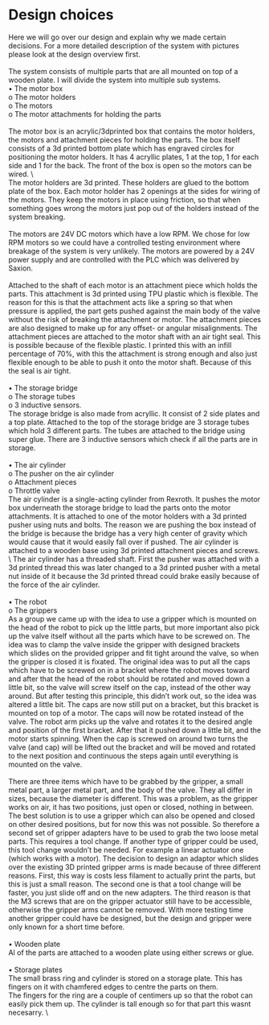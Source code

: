 # Design choices

Here we will go over our design and explain why we made certain decisions. For a more detailed description of the system with pictures please look at the design overview first. \
\
The system consists of multiple parts that are all mounted on top of a wooden plate. I will divide the system into multiple sub systems. \
•	The motor box\
o	The motor holders\
o	The motors\
o	The motor attachments for holding the parts \
\
The motor box is an acrylic/3dprinted box that contains the motor holders, the motors and attachment pieces for holding the parts. The box itself consists of a 3d printed bottom plate which has engraved circles for positioning the motor holders. It has 4 acryllic plates, 1 at the top, 1 for each side and 1 for the back. The front of the box is open so the motors can be wired. \ 
\
The motor holders are 3d printed. These holders are glued to the bottom plate of the box. Each motor holder has 2 openings at the sides for wiring of the motors. They keep the motors in place using friction, so that when something goes wrong the motors just pop out of the holders instead of the system breaking. \
\
The motors are 24V DC motors which have a low RPM. We chose for low RPM motors so we could have a controlled testing environment where breakage of the system is very unlikely. The motors are powered by a 24V power supply and are controlled with the PLC which was delivered by Saxion. \
\
Attached to the shaft of each motor is an attachment piece which holds the parts. This attachment is 3d printed using TPU plastic which is flexible. The reason for this is that the attachment acts like a spring so that when pressure is applied, the part gets pushed against the main body of the valve without the risk of breaking the attachment or motor. The attachment pieces are also designed to make up for any offset- or angular misalignments. 
The attachment pieces are attached to the motor shaft with an air tight seal. This is possible because of the flexible plastic. I printed this with an infill percentage of 70%, with this the attachment is strong enough and also just flexible enough to be able to push it onto the motor shaft. Because of this the seal is air tight. \
\
•	The storage bridge \
o	The storage tubes \
o	3 inductive sensors. \
The storage bridge is also made from acryllic. It consist of 2 side plates and a top plate. Attached to the top of the storage bridge are 3 storage tubes which hold 3 different parts. The tubes are attached to the bridge using super glue. There are 3 inductive sensors which check if all the parts are in storage. \
\
•	The air cylinder \
o	The pusher on the air cylinder \
o	Attachment pieces \
o	Throttle valve \
The air cylinder is a single-acting cylinder from Rexroth. It pushes the motor box underneath the storage bridge to load the parts onto the motor attachments. It is attached to one of the motor holders with a 3d printed pusher using nuts and bolts. The reason we are pushing the box instead of the bridge is because the bridge has a very high center of gravity which would cause that it would easily fall over if pushed.  The air cylinder is attached to a wooden base using 3d printed attachment pieces and screws. \ 
The air cylinder has a threaded shaft. First the pusher was attached with a 3d printed thread this was later changed to a 3d printed pusher with a metal nut inside of it because the 3d printed thread could brake easily because of the force of the air cylinder. \
\
•	The robot \
o	The grippers \
As a group we came up with the idea to use a gripper which is mounted on the head of the robot to pick up the little parts, but more important also pick up the valve itself without all the parts which have to be screwed on. The idea was to clamp the valve inside the gripper with designed brackets which slides on the provided gripper and fit tight around the valve, so when the gripper is closed it is fixated. The original idea was to put all the caps which have to be screwed on in a bracket where the robot moves toward and after that the head of the robot should be rotated and moved down a little bit, so the valve will screw itself on the cap, instead of the other way around. But after testing this principle, this didn’t work out, so the idea was altered a little bit. The caps are now still put on a bracket, but this bracket is mounted on top of a motor. The caps will now be rotated instead of the valve. The robot arm picks up the valve and rotates it to the desired angle and position of the first bracket. After that it pushed down a little bit, and the motor starts spinning. When the cap is screwed on around two turns the valve (and cap) will be lifted out the bracket and will be moved and rotated to the next position and continuous the steps again until everything is mounted on the valve. \
\
There are three items which have to be grabbed by the gripper, a small metal part, a larger metal part, and the body of the valve. They all differ in sizes, because the diameter is different. This was a problem, as the gripper works on air, it has two positions, just open or closed, nothing in between. The best solution is to use a gripper which can also be opened and closed on other desired positions, but for now this was not possible. So therefore a second set of gripper adapters have to be used to grab the two loose metal parts. This requires a tool change. If another type of gripper could be used, this tool change wouldn’t be needed. For example a linear actuator one (which works with a motor). The decision to design an adaptor which slides over the existing 3D printed gripper arms is made because of three different reasons. First, this way is costs less filament to actually print the parts, but this is just a small reason. The second one is that a tool change will be faster, you just slide off and on the new adapters. The third reason is that the M3 screws that are on the gripper actuator still have to be accessible, otherwise the gripper arms cannot be removed.  With more testing time another gripper could have be designed, but the design and gripper were only known for a short time before. \
\
•	Wooden plate \
Al of the parts are attached to a wooden plate using either screws or glue. \
\
•   Storage plates \
The small brass ring and cylinder is stored on a storage plate. This has fingers on it with chamfered edges to centre the parts on them. \
The fingers for the ring are a couple of centimers up so that the robot can easily pick them up. The cylinder is tall enough so for that part this wasnt necesarry. \
